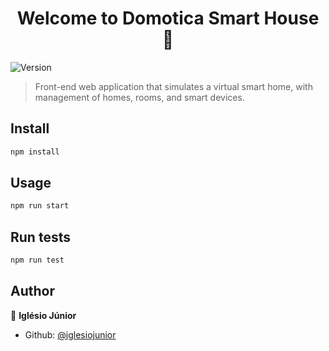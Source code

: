 <h1 align="center">Welcome to Domotica Smart House 👋</h1>
<p>
  <img alt="Version" src="https://img.shields.io/badge/version-0.1.0-blue.svg?cacheSeconds=2592000" />
</p>

> Front-end web application that simulates a virtual smart home, with management of homes, rooms, and smart devices.

## Install

```sh
npm install
```

## Usage

```sh
npm run start
```

## Run tests

```sh
npm run test
```

## Author

👤 **Iglésio Júnior**

* Github: [@iglesiojunior](https://github.com/iglesiojunior)
